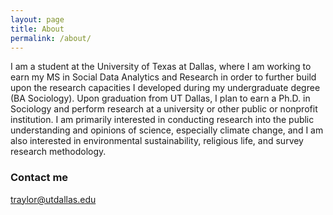 ```yaml
---
layout: page
title: About
permalink: /about/
---
```


I am a student at the University of Texas at Dallas, where I am working to earn my MS in Social Data Analytics and Research in order to further build upon the research capacities I developed during my undergraduate degree (BA Sociology). Upon graduation from UT Dallas, I plan to earn a Ph.D. in Sociology and perform research at a university or other public or nonprofit institution. I am primarily interested in conducting research into the public understanding and opinions of science, especially climate change, and I am also interested in environmental sustainability, religious life, and survey research methodology.


### Contact me

[traylor@utdallas.edu](mailto:traylor@utdallas.edu)
